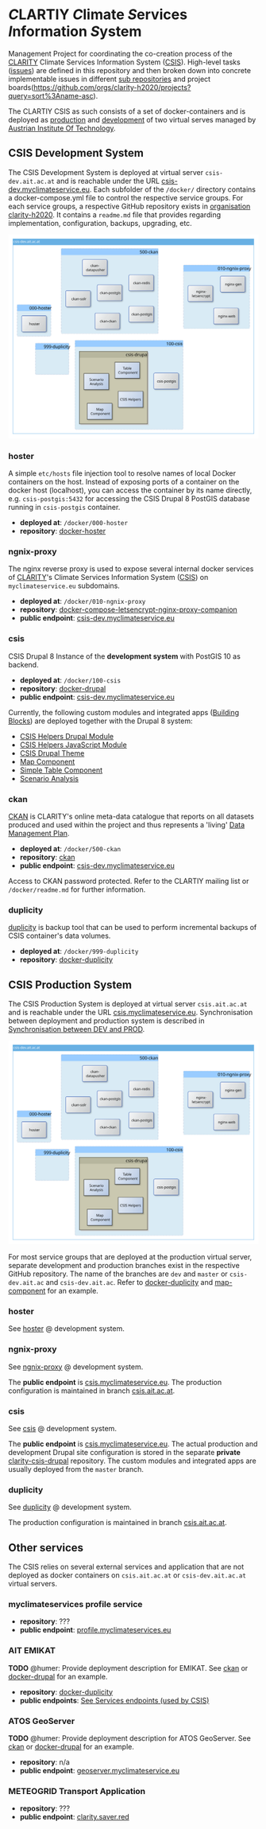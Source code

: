 # *C*LARTIY *C*limate *S*ervices *I*nformation *S*ystem

Management Project for coordinating the co-creation process of the [CLARITY](https://clarity-h2020.eu/) Climate Services Information System ([CSIS](https://csis.myclimateservice.eu/)). High-level tasks ([issues](https://github.com/clarity-h2020/csis/issues)) are defined in this repository and then broken down into concrete implementable issues in different [sub repositories](https://github.com/clarity-h2020/repositories) and project boards(https://github.com/orgs/clarity-h2020/projects?query=sort%3Aname-asc).

The CLARTIY CSIS as such consists of a set of docker-containers and is deployed as [production](https://csis.myclimateservice.eu/) and [development](https://csis-dev.myclimateservice.eu/) of two virtual serves managed by [Austrian Institute Of Technology](https://www.ait.ac.at/).

## CSIS Development System

The CSIS Development System is deployed at virtual server `csis-dev.ait.ac.at` and is reachable under the URL [csis-dev.myclimateservice.eu](https://csis-dev.myclimateservice.eu/). Each subfolder of the `/docker/` directory contains a docker-compose.yml file to control the respective service groups. For each service groups, a respective GitHub repository exists in [organisation clarity-h2020](https://github.com/clarity-h2020/). It contains a `readme.md` file that provides regarding implementation, configuration, backups, upgrading, etc.

![csis-dev.ait.ac.at](https://raw.githubusercontent.com/clarity-h2020/csis/master/images/csis-dev.ait.ac.at.svg)

### hoster

A simple `etc/hosts` file injection tool to resolve names of local Docker containers on the host. Instead of exposing ports of a container on the docker host (localhost), you can access the container by its name directly, e.g. `csis-postgis:5432` for accessing the CSIS Drupal 8 PostGIS database running in `csis-postgis` container.

- **deployed at**: `/docker/000-hoster`
- **repository**: [docker-hoster](https://github.com/clarity-h2020/docker-hoster/)

### ngnix-proxy

The nginx reverse proxy is used to expose several internal docker services of [CLARITY](https://clarity-h2020.eu/)'s Climate Services Information System ([CSIS](https://github.com/clarity-h2020/csis/)) on `myclimateservice.eu` subdomains.

- **deployed at**: `/docker/010-ngnix-proxy`
- **repository**: [docker-compose-letsencrypt-nginx-proxy-companion](https://github.com/clarity-h2020/docker-compose-letsencrypt-nginx-proxy-companion)
- **public endpoint**: [csis-dev.myclimateservice.eu](https://csis-dev.myclimateservice.eu/)

### csis

CSIS Drupal 8 Instance of the **development system** with  PostGIS 10 as backend. 

- **deployed at**: `/docker/100-csis`
- **repository**: [docker-drupal](https://github.com/clarity-h2020/docker-drupal/)
- **public endpoint**: [csis-dev.myclimateservice.eu](https://csis-dev.myclimateservice.eu/)

Currently, the following custom modules and integrated apps ([Building Blocks]()) are deployed together with the Drupal 8 system:

- [CSIS Helpers Drupal Module](https://github.com/clarity-h2020/csis-helpers-module)
- [CSIS Helpers JavaScript Module](https://github.com/clarity-h2020/csis-helpers-js)
- [CSIS Drupal Theme](https://github.com/clarity-h2020/clarity-theme)
- [Map Component](https://github.com/clarity-h2020/map-component)
- [Simple Table Component](https://github.com/clarity-h2020/simple-table-component)
- [Scenario Analysis](https://github.com/clarity-h2020/scenario-analysis/issues)

### ckan

[CKAN](https://ckan.org/) is CLARITY's online meta-data catalogue that reports on all datasets produced and used within the project and thus represents a 'living' [Data Management Plan](https://github.com/clarity-h2020/data-management-plan).

- **deployed at**: `/docker/500-ckan`
- **repository**: [ckan](https://github.com/clarity-h2020/ckan/)
- **public endpoint**: [csis-dev.myclimateservice.eu](https://ckan.myclimateservice.eu/)

Access to CKAN password protected. Refer to the CLARTIY mailing list or `/docker/readme.md` for further information.

### duplicity

[duplicity](http://duplicity.nongnu.org/) is backup tool that can be used to perform incremental backups of CSIS container's data volumes. 

- **deployed at**: `/docker/999-duplicity`
- **repository**: [docker-duplicity](https://github.com/clarity-h2020/docker-duplicity)

## CSIS Production System

The CSIS Production System is deployed at virtual server `csis.ait.ac.at` and is reachable under the URL [csis.myclimateservice.eu](https://csis.myclimateservice.eu/). Synchronisation between deployment and production system is described in [Synchronisation between DEV and PROD](https://github.com/clarity-h2020/docker-drupal#synchronisation-between-dev-and-prod).

![csis.ait.ac.at](https://raw.githubusercontent.com/clarity-h2020/csis/master/images/csis-dev.ait.ac.at.svg)

For most service groups that are deployed at the production virtual server, separate development and production branches exist in the respective GitHub repository. The name of the branches are `dev` and `master` or `csis-dev.ait.ac` and `csis-dev.ait.ac`. Refer to [docker-duplicity](https://github.com/clarity-h2020/docker-duplicity#backed-up-directories) and [map-component](https://github.com/clarity-h2020/map-component#map-component) for an example.

### hoster

See [hoster](#hoster) @ development system.

### ngnix-proxy

See [ngnix-proxy](#ngnix-proxy) @ development system. 

The **public endpoint** is [csis.myclimateservice.eu](https://csis.myclimateservice.eu/). The production configuration is maintained in branch [csis.ait.ac.at](https://github.com/clarity-h2020/docker-compose-letsencrypt-nginx-proxy-companion/tree/csis.ait.ac.at/nginx-data/vhost.d).

### csis

See [csis](#csis) @ development system.

The **public endpoint** is [csis.myclimateservice.eu](https://csis.myclimateservice.eu/). The actual production and development Drupal site configuration is stored in the separate **private** [clarity-csis-drupal](https://scm.atosresearch.eu/ari/clarity-csis-drupal) repository. The custom modules and integrated apps are usually deployed from the `master` branch.

### duplicity

See [duplicity](#docker) @ development system.

The production configuration is maintained in branch [csis.ait.ac.at](https://github.com/clarity-h2020/docker-duplicity/blob/csis.ait.ac.at/filelist.txt).

## Other services

The CSIS relies on several external services and application that are not deployed as docker containers on `csis.ait.ac.at` or `csis-dev.ait.ac.at` virtual servers.

### myclimateservices profile service

- **repository**: ???
- **public endpoint**: [profile.myclimateservices.eu](https://profile.myclimateservices.eu/)

### AIT EMIKAT

**TODO** @humer: Provide deployment description for EMIKAT. See [ckan](https://github.com/clarity-h2020/ckan/blob/csis-dev.ait.ac.at/README.md) or [docker-drupal](https://github.com/clarity-h2020/docker-drupal/blob/dev/README.md) for an example.

- **repository**: [docker-duplicity](https://github.com/clarity-h2020/docker-duplicity)
- **public endpoints**: [See Services endpoints \(used by CSIS\)](https://github.com/clarity-h2020/csis/wiki/Services-endpoints-\(used-by-CSIS\))

### ATOS GeoServer

**TODO** @humer: Provide deployment description for ATOS GeoServer. See [ckan](https://github.com/clarity-h2020/ckan/blob/csis-dev.ait.ac.at/README.md) or [docker-drupal](https://github.com/clarity-h2020/docker-drupal/blob/dev/README.md) for an example.

- **repository**: n/a
- **public endpoint**: [geoserver.myclimateservice.eu](https://geoserver.myclimateservice.eu/geoserver/web/)

### METEOGRID Transport Application

- **repository**: ???
- **public endpoint**: [clarity.saver.red](https://clarity.saver.red/)



